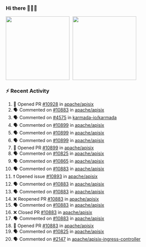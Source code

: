 ### Hi there 👋👋👋

<div style="display: flex; gap: 10px;">
  <img height="200px" src="https://github-readme-stats.vercel.app/api?username=Vacant2333&show_icons=true&theme=flag-india&count_private=true&hide_rank=true&include_all_commits=true">
  <img height="200px" src="https://github-readme-stats.vercel.app/api/top-langs/?username=Vacant2333&layout=donut">
</div>

### :zap: Recent Activity

<!--START_SECTION:activity-->
1. 💪 Opened PR [#10928](https://github.com/apache/apisix/pull/10928) in [apache/apisix](https://github.com/apache/apisix)
2. 🗣 Commented on [#10883](https://github.com/apache/apisix/pull/10883#issuecomment-1931380021) in [apache/apisix](https://github.com/apache/apisix)
3. 🗣 Commented on [#4575](https://github.com/karmada-io/karmada/pull/4575#issuecomment-1926870663) in [karmada-io/karmada](https://github.com/karmada-io/karmada)
4. 🗣 Commented on [#10899](https://github.com/apache/apisix/pull/10899#issuecomment-1925600475) in [apache/apisix](https://github.com/apache/apisix)
5. 🗣 Commented on [#10899](https://github.com/apache/apisix/pull/10899#issuecomment-1925028393) in [apache/apisix](https://github.com/apache/apisix)
6. 🗣 Commented on [#10899](https://github.com/apache/apisix/pull/10899#issuecomment-1922745929) in [apache/apisix](https://github.com/apache/apisix)
7. 💪 Opened PR [#10899](https://github.com/apache/apisix/pull/10899) in [apache/apisix](https://github.com/apache/apisix)
8. 🗣 Commented on [#10825](https://github.com/apache/apisix/issues/10825#issuecomment-1919060003) in [apache/apisix](https://github.com/apache/apisix)
9. 🗣 Commented on [#10865](https://github.com/apache/apisix/issues/10865#issuecomment-1918545286) in [apache/apisix](https://github.com/apache/apisix)
10. 🗣 Commented on [#10883](https://github.com/apache/apisix/pull/10883#issuecomment-1918528192) in [apache/apisix](https://github.com/apache/apisix)
11. ❗ Opened issue [#10893](https://github.com/apache/apisix/issues/10893) in [apache/apisix](https://github.com/apache/apisix)
12. 🗣 Commented on [#10883](https://github.com/apache/apisix/pull/10883#issuecomment-1918461876) in [apache/apisix](https://github.com/apache/apisix)
13. 🗣 Commented on [#10883](https://github.com/apache/apisix/pull/10883#issuecomment-1918369081) in [apache/apisix](https://github.com/apache/apisix)
14. ❌ Reopened PR [#10883](https://github.com/apache/apisix/pull/10883) in [apache/apisix](https://github.com/apache/apisix)
15. 🗣 Commented on [#10883](https://github.com/apache/apisix/pull/10883#issuecomment-1916039730) in [apache/apisix](https://github.com/apache/apisix)
16. ❌ Closed PR [#10883](https://github.com/apache/apisix/pull/10883) in [apache/apisix](https://github.com/apache/apisix)
17. 🗣 Commented on [#10883](https://github.com/apache/apisix/pull/10883#issuecomment-1916002071) in [apache/apisix](https://github.com/apache/apisix)
18. 💪 Opened PR [#10883](https://github.com/apache/apisix/pull/10883) in [apache/apisix](https://github.com/apache/apisix)
19. 🗣 Commented on [#10825](https://github.com/apache/apisix/issues/10825#issuecomment-1914249715) in [apache/apisix](https://github.com/apache/apisix)
20. 🗣 Commented on [#2147](https://github.com/apache/apisix-ingress-controller/issues/2147#issuecomment-1912108783) in [apache/apisix-ingress-controller](https://github.com/apache/apisix-ingress-controller)
<!--END_SECTION:activity-->
